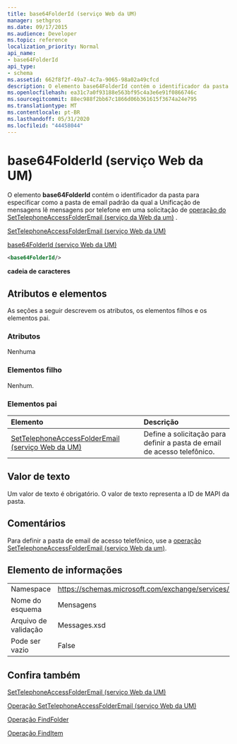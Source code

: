 ```yaml
---
title: base64FolderId (serviço Web da UM)
manager: sethgros
ms.date: 09/17/2015
ms.audience: Developer
ms.topic: reference
localization_priority: Normal
api_name:
- base64FolderId
api_type:
- schema
ms.assetid: 662f8f2f-49a7-4c7a-9065-98a02a49cfcd
description: O elemento base64FolderId contém o identificador da pasta para especificar como a pasta de email padrão da qual a Unificação de mensagens lê mensagens por telefone em uma solicitação de operação do SetTelephoneAccessFolderEmail (serviço da Web da UM).
ms.openlocfilehash: ea31c7a0f93188e563bf95c4a3e6e91f0866746c
ms.sourcegitcommit: 88ec988f2bb67c1866d06b361615f3674a24e795
ms.translationtype: MT
ms.contentlocale: pt-BR
ms.lasthandoff: 05/31/2020
ms.locfileid: "44458044"
---
```

# <a name="base64folderid-um-web-service"></a>base64FolderId (serviço Web da UM)

O elemento **base64FolderId** contém o identificador da pasta para especificar como a pasta de email padrão da qual a Unificação de mensagens lê mensagens por telefone em uma solicitação de [operação do SetTelephoneAccessFolderEmail (serviço da Web da um)](settelephoneaccessfolderemail-operation-um-web-service.md) . 
  
[SetTelephoneAccessFolderEmail (serviço Web da UM)](settelephoneaccessfolderemail-um-web-service.md)
  
[base64FolderId (serviço Web da UM)](base64folderid-um-web-service.md)
  
```xml
<base64FolderId/>
```

 **cadeia de caracteres**
## <a name="attributes-and-elements"></a>Atributos e elementos

As seções a seguir descrevem os atributos, os elementos filhos e os elementos pai.
  
### <a name="attributes"></a>Atributos

Nenhuma
  
### <a name="child-elements"></a>Elementos filho

Nenhum.
  
### <a name="parent-elements"></a>Elementos pai

|**Elemento**|**Descrição**|
|:-----|:-----|
|[SetTelephoneAccessFolderEmail (serviço Web da UM)](settelephoneaccessfolderemail-um-web-service.md) <br/> |Define a solicitação para definir a pasta de email de acesso telefônico.  <br/> |
   
## <a name="text-value"></a>Valor de texto

Um valor de texto é obrigatório. O valor de texto representa a ID de MAPI da pasta.
  
## <a name="remarks"></a>Comentários

Para definir a pasta de email de acesso telefônico, use a [operação SetTelephoneAccessFolderEmail (serviço Web da um)](settelephoneaccessfolderemail-operation-um-web-service.md).
  
## <a name="element-information"></a>Elemento de informações

|||
|:-----|:-----|
|Namespace  <br/> |https://schemas.microsoft.com/exchange/services/2006/messages  <br/> |
|Nome do esquema  <br/> |Mensagens  <br/> |
|Arquivo de validação  <br/> |Messages.xsd  <br/> |
|Pode ser vazio  <br/> |False  <br/> |
   
## <a name="see-also"></a>Confira também



[SetTelephoneAccessFolderEmail (serviço Web da UM)](settelephoneaccessfolderemail-um-web-service.md)
  
[Operação SetTelephoneAccessFolderEmail (serviço Web da UM)](settelephoneaccessfolderemail-operation-um-web-service.md)
  
[Operação FindFolder](findfolder-operation.md)
  
[Operação FindItem](finditem-operation.md)

